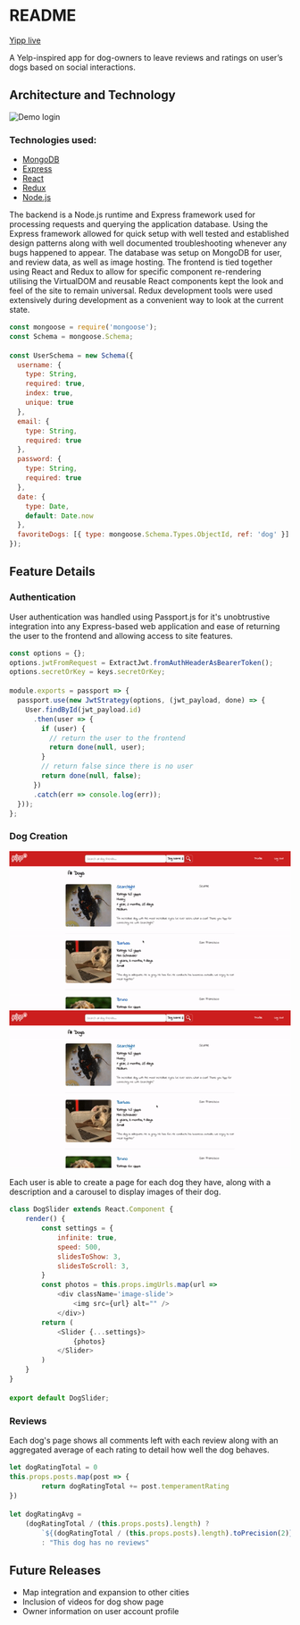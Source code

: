 # README

 [Yipp live](https://yipp.herokuapp.com/)

A Yelp-inspired app for dog-owners to leave reviews and ratings on user’s dogs based on social interactions.

## Architecture and Technology

<div><img src="https://github.com/ivopavlov87/yipp/blob/master/yipp-login.gif" alt="Demo login" /></div>

### Technologies used: 
* [MongoDB](https://www.mongodb.com/)
* [Express](https://expressjs.com/)
* [React](https://reactjs.org/)
* [Redux](https://redux.js.org/)
* [Node.js](https://nodejs.org/)

The backend is a Node.js runtime and Express framework used for processing requests and querying the application database. Using the Express framework allowed for quick setup with well tested and established design patterns along with well documented troubleshooting whenever any bugs happened to appear. The database was setup on MongoDB for user, and review data, as well as image hosting. The frontend is tied together using React and Redux to allow for specific component re-rendering utilising the VirtualDOM and reusable React components kept the look and feel of the site to remain universal. Redux development tools were used extensively during development as a convenient way to look at the current state. 

```javascript
const mongoose = require('mongoose');
const Schema = mongoose.Schema;

const UserSchema = new Schema({
  username: {
    type: String,
    required: true,
    index: true,
    unique: true
  },
  email: {
    type: String,
    required: true
  },
  password: {
    type: String,
    required: true
  },
  date: {
    type: Date,
    default: Date.now
  },
  favoriteDogs: [{ type: mongoose.Schema.Types.ObjectId, ref: 'dog' }]
});
```

## Feature Details

### Authentication

User authentication was handled using Passport.js for it's unobtrustive integration into any Express-based web application and ease of returning the user to the frontend and allowing access to site features.

```javascript
const options = {};
options.jwtFromRequest = ExtractJwt.fromAuthHeaderAsBearerToken();
options.secretOrKey = keys.secretOrKey;

module.exports = passport => {
  passport.use(new JwtStrategy(options, (jwt_payload, done) => {
    User.findById(jwt_payload.id)
      .then(user => {
        if (user) {
          // return the user to the frontend
          return done(null, user);
        }
        // return false since there is no user
        return done(null, false);
      })
      .catch(err => console.log(err));
  }));
};
```

### Dog Creation

<div><img src="https://github.com/ivopavlov87/yipp/blob/master/yipp-dogcreate.gif" alt="dog show page" /></div>
<div><img src="https://github.com/ivopavlov87/yipp/blob/master/yipp-dogshow.gif" alt="dog show page" /></div>

Each user is able to create a page for each dog they have, along with a description and a carousel to display images of their dog.

```javascript
class DogSlider extends React.Component {
    render() {
        const settings = {
            infinite: true,
            speed: 500,
            slidesToShow: 3,
            slidesToScroll: 3,
        }
        const photos = this.props.imgUrls.map(url =>
            <div className='image-slide'>
                <img src={url} alt="" />
            </div>)
        return (
            <Slider {...settings}>
                {photos}
            </Slider>
        )
    }
}

export default DogSlider;
```

### Reviews

Each dog's page shows all comments left with each review along with an aggregated average of each rating to detail how well the dog behaves.

```javascript
let dogRatingTotal = 0
this.props.posts.map(post => {
		return dogRatingTotal += post.temperamentRating
})

let dogRatingAvg = 
	(dogRatingTotal / (this.props.posts).length) ? 
		`${(dogRatingTotal / (this.props.posts).length).toPrecision(2)} yipps`
		: "This dog has no reviews"
```

## Future Releases

* Map integration and expansion to other cities
* Inclusion of videos for dog show page
* Owner information on user account profile
